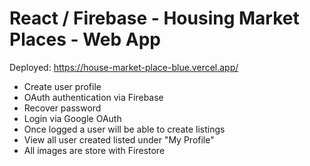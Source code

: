 # React / Firebase - Housing Market Places - Web App

Deployed: https://house-market-place-blue.vercel.app/

* Create user profile
* OAuth authentication via Firebase
* Recover password
* Login via Google OAuth
* Once logged a user will be able to create listings 
* View all user created listed under "My Profile"
* All images are store with Firestore
